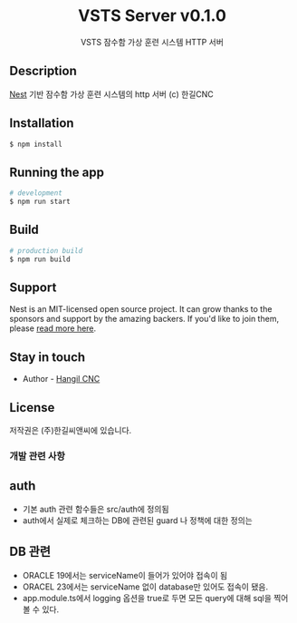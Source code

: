 <p align="center">
  <center>
    <H1> VSTS Server v0.1.0 </H1>
  </center>
</p>

<p align="center">
  VSTS 잠수함 가상 훈련 시스템 HTTP 서버
</p>

## Description

[Nest](https://github.com/nestjs/nest) 기반 잠수함 가상 훈련 시스템의 http 서버
(c) 한길CNC

## Installation

```bash
$ npm install
```

## Running the app

```bash
# development
$ npm run start
```

## Build

```bash
# production build
$ npm run build
```

## Support

Nest is an MIT-licensed open source project. It can grow thanks to the sponsors and support by the amazing backers. If you'd like to join them, please [read more here](https://docs.nestjs.com/support).

## Stay in touch

- Author - [Hangil CNC](https://www.hangilcnc.com/)

## License

  저작권은 (주)한길씨앤씨에 있습니다.


### 개발 관련 사항

## auth

- 기본 auth 관련 함수들은 src/auth에 정의됨
- auth에서 실제로 체크하는 DB에 관련된 guard 나 정책에 대한 정의는 

## DB 관련

- ORACLE 19에서는 serviceName이 들어가 있어야 접속이 됨
- ORACEL 23에서는 serviceName 없이 database만 있어도 접속이 됐음.
- app.module.ts에서 logging 옵션을 true로 두면 모든 query에 대해 sql을 찍어볼 수 있다.